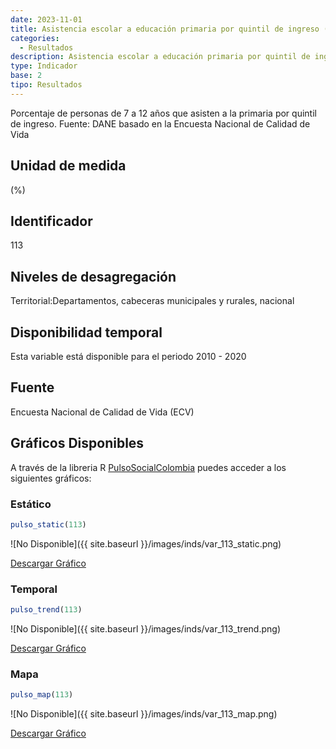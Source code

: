 ```yaml
---
date: 2023-11-01
title: Asistencia escolar a educación primaria por quintil de ingreso (%) - quintil 1 (dpto)
categories:
  - Resultados
description: Asistencia escolar a educación primaria por quintil de ingreso (%) - quintil 1
type: Indicador
base: 2
tipo: Resultados
--- 
```


Porcentaje de personas de 7 a 12 años que asisten a la primaria por quintil de ingreso.
Fuente: DANE basado en la Encuesta Nacional de Calidad de Vida

## Unidad de medida
(%)

## Identificador
113

## Niveles de desagregación
Territorial:Departamentos, cabeceras municipales y rurales, nacional

## Disponibilidad temporal
Esta variable está disponible para el periodo 2010 - 2020

## Fuente
Encuesta Nacional de Calidad de Vida (ECV)

## Gráficos Disponibles

A través de la libreria R [PulsoSocialColombia](https://github.com/pulsosocialcolombia/PulsoSocialColombia) puedes acceder a los siguientes gráficos:

### Estático

``` R
pulso_static(113)
```

![No Disponible]({{ site.baseurl }}/images/inds/var_113_static.png)

<a href='{{ site.baseurl }}/images/inds/var_113_static.png'>Descargar Gráfico</a>

### Temporal

``` R
pulso_trend(113)
```

![No Disponible]({{ site.baseurl }}/images/inds/var_113_trend.png)

<a href='{{ site.baseurl }}/images/inds/var_113_trend.png'>Descargar Gráfico</a>

### Mapa

``` R
pulso_map(113)
```

![No Disponible]({{ site.baseurl }}/images/inds/var_113_map.png)

<a href='{{ site.baseurl }}/images/inds/var_113_map.png'>Descargar Gráfico</a>